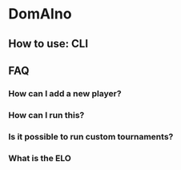 # DomAIno

## How to use: CLI

## FAQ

### How can I add a new player?

### How can I run this?

### Is it possible to run custom tournaments?

### What is the ELO
